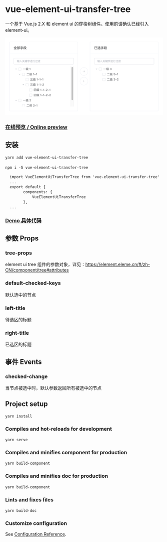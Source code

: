 # vue-element-ui-transfer-tree

一个基于 Vue.js 2.X 和 element ui 的穿梭树组件。使用前请确认已经引入 element-ui。

![vue-element-ui-transfer-tree](https://raw.githubusercontent.com/mars-ou1991/vue-element-ui-transfer-tree/main/src/assets/vue-element-ui-transfer-tree.png?sanitize=true)

### [在线预览 / Online preview](https://mars-ou1991.github.io/vue-element-ui-transfer-tree/)

## 安装

```
yarn add vue-element-ui-transfer-tree

npm i -S vue-element-ui-transfer-tree

```

```
  import VueElementUiTransferTree from 'vue-element-ui-transfer-tree'
  ...
  export default {
        components: {
            VueElementUiTransferTree
        },
  ...
```

### [Demo 具体代码](https://github.com/mars-ou1991/vue-element-ui-transfer-tree/blob/main/src/App.vue)

## 参数 Props

### tree-props

element ui tree 组件的参数对象，详见：https://element.eleme.cn/#/zh-CN/component/tree#attributes

### default-checked-keys

默认选中的节点

### left-title

待选区的标题

### right-title

已选区的标题

## 事件 Events

### checked-change

当节点被选中时，默认参数返回所有被选中的节点

## Project setup

```
yarn install
```

### Compiles and hot-reloads for development

```
yarn serve
```

### Compiles and minifies component for production

```
yarn build-component
```

### Compiles and minifies doc for production

```
yarn build-component
```

### Lints and fixes files

```
yarn build-doc
```

### Customize configuration

See [Configuration Reference](https://cli.vuejs.org/config/).
